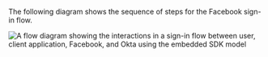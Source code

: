 The following diagram shows the sequence of steps for the Facebook sign-in flow.

<div class="full">

![A flow diagram showing the interactions in a sign-in flow between user, client application, Facebook, and Okta using the embedded SDK model](/img/oie-embedded-sdk/oie-embedded-nodejs-social-sign-in-flow-diagram.png)

<!--
   Source image: https://www.figma.com/file/YH5Zhzp66kGCglrXQUag2E/%F0%9F%93%8A-Updated-Diagrams-for-Dev-Docs?type=design&node-id=4358%3A12903&mode=design&t=xkHPdsAf8fz55PkT-1 oie-embedded-nodejs-social-sign-in-flow-diagram
-->

</div>
